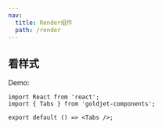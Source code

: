 ```yaml
---
nav:
  title: Render组件
  path: /render
---
```


## 看样式

Demo:

```tsx
import React from 'react';
import { Tabs } from 'goldjet-components';

export default () => <Tabs />;
```
